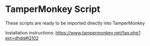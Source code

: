 # TamperMonkey Script

These scripts are ready to be imported directly into TamperMonkey

Installation instructions: https://www.tampermonkey.net/faq.php?ext=dhdg#Q102
